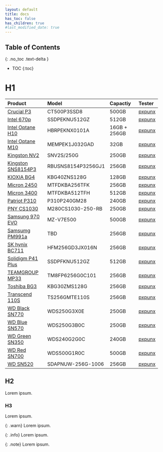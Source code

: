 ```yaml
---
layout: default
title: docs
has_toc: false
has_children: true
#last_modified_date: true
---
```


## Table of Contents
{: .no_toc .text-delta }

- TOC
{:toc}

# H1

| Product                                          | Model              | Capactiy     | Tester        |
|:-------------------------------------------------|:-------------------|:-------------|:--------------|
| [Crucial P3](crucial_p3_500.md)                  | CT500P3SSD8        | 500GB        | [pxpunx](xxx) |
| [Intel 670p](intel_670p_512.md)                  | SSDPEKNU512GZ      | 512GB        | [pxpunx](xxx) |
| [Intel Optane H10](intel_optane_h10_16%2B256.md) | HBRPEKNX0101A      | 16GB + 256GB | [pxpunx](xxx) |
| [Intel Optane M10](intel_optane_m10_32.md)       | MEMPEK1J032GAD     | 32GB         | [pxpunx](xxx) |
| [Kingston NV2](kingston_nv2_250.md)              | SNV2S/250G         | 250GB        | [pxpunx](xxx) |
| [Kingston SNS8154P3](kingston_sns8154p3_256.md)  | RBUSNS8154P3256GJ1 | 256GB        | [pxpunx](xxx) |
| [KIOXIA BG4](kioxia_bg4_128.md)                  | KBG40ZNS128G       | 128GB        | [pxpunx](xxx) |
| [Micron 2450](micron_2450_256.md)                | MTFDKBA256TFK      | 256GB        | [pxpunx](xxx) |
| [Micron 3400](micron_3400_512.md)                | MTFDKBA512TFH      | 512GB        | [pxpunx](xxx) |
| [Patriot P310](patriot_p310_240.md)              | P310P240GM28       | 240GB        | [pxpunx](xxx) |
| [PNY CS1030](pny_cs1030_250.md)                  | M280CS1030-250-RB  | 250GB        | [pxpunx](xxx) |
| [Samsung 970 EVO](sec_970_evo_500.md)            | MZ-V7E500          | 500GB        | [pxpunx](xxx) |
| [Samsumg PM991a](sec_pm991a_256.md)              | TBD                | 256GB        | [pxpunx](xxx) |
| [SK hynix BC711](skhynix_bc711_256.md)           | HFM256GD3JX016N    | 256GB        | [pxpunx](xxx) |
| [Solidigm P41 Plus](solidigm_p41_plus_512.md)    | SSDPFKNU512GZ      | 512GB        | [pxpunx](xxx) |
| [TEAMGROUP MP33](teamgroup_mp33_256.md)          | TM8FP6256G0C101    | 256GB        | [pxpunx](xxx) |
| [Toshiba BG3](toshiba_bg3_256.md)                | KBG30ZMS128G       | 256GB        | [pxpunx](xxx) |
| [Transcend 110S](transcend_110s_256.md)          | TS256GMTE110S      | 256GB        | [pxpunx](xxx) |
| [WD Black SN770](wd_black_sn770_250.md)          | WDS250G3X0E        | 250GB        | [pxpunx](xxx) |
| [WD Blue SN570](wd_blue_sn570_250.md)            | WDS250G3B0C        | 250GB        | [pxpunx](xxx) |
| [WD Green SN350](wd_green_sn350_240.md)          | WDS240G2G0C        | 240GB        | [pxpunx](xxx) |
| [WD Red SN700](wd_red_sn700_500.md)              | WDS500G1R0C        | 500GB        | [pxpunx](xxx) |
| [WD SN520](wd_sn520_256.md)                      | SDAPNUW-256G-1006  | 256GB        | [pxpunx](xxx) |

## H2

Lorem ipsum.

### H3

Lorem ipsum.

{: .warn}
Lorem ipsum.

{: .info}
Lorem ipsum.

{: .note}
Lorem ipsum.